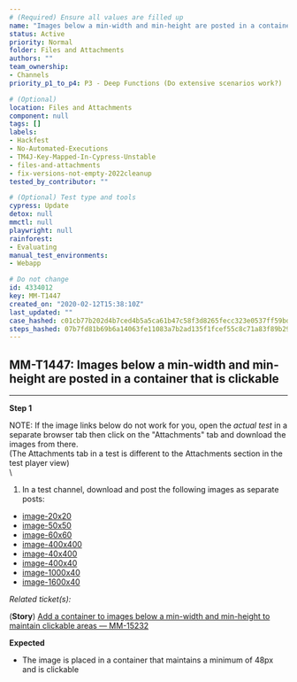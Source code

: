 ```yaml
---
# (Required) Ensure all values are filled up
name: "Images below a min-width and min-height are posted in a container that is clickable"
status: Active
priority: Normal
folder: Files and Attachments
authors: ""
team_ownership:
- Channels
priority_p1_to_p4: P3 - Deep Functions (Do extensive scenarios work?)

# (Optional)
location: Files and Attachments
component: null
tags: []
labels:
- Hackfest
- No-Automated-Executions
- TM4J-Key-Mapped-In-Cypress-Unstable
- files-and-attachments
- fix-versions-not-empty-2022cleanup
tested_by_contributor: ""

# (Optional) Test type and tools
cypress: Update
detox: null
mmctl: null
playwright: null
rainforest:
- Evaluating
manual_test_environments:
- Webapp

# Do not change
id: 4334012
key: MM-T1447
created_on: "2020-02-12T15:38:10Z"
last_updated: ""
case_hashed: c01cb77b202d4b7ced4b5a5ca61b47c58f3d8265fecc323e0537ff59bda5d0a0068a74aa1fa6d111a238f94a4f404207
steps_hashed: 07b7fd81b69b6a14063fe11083a7b2ad135f1fcef55c8c71a83f89b2918fda092601c751302cabfd909fbdaf7aec3e4c
---
```


<!-- (Auto-generated) Based on frontmatter's "key" and "name" -->

## MM-T1447: Images below a min-width and min-height are posted in a container that is clickable

---

**Step 1**

NOTE: If the image links below do not work for you, open the _actual test_ in a separate browser tab then click on the "Attachments" tab and download the images from there.\
(The Attachments tab in a test is different to the Attachments section in the test player view)\
\\

1. In a test channel, download and post the following images as separate posts:

- [image-20x20](https://smartbear-tm4j-prod-us-west-2-attachment.s3.us-west-2.amazonaws.com/tenant/ad722c15-e2a6-3788-82f3-92f99221f446/project/10302/testcase/4334012/9f9a1364-7f7c-4297-83d3-1c08a1786769?response-content-disposition=attachment%3B%20filename%3Dimage-20x20.png&X-Amz-Algorithm=AWS4-HMAC-SHA256&X-Amz-Date=20200817T030516Z&X-Amz-SignedHeaders=host&X-Amz-Expires=86400&X-Amz-Credential=AKIAYZHVO3UWHJQLTPRL%2F20200817%2Fus-west-2%2Fs3%2Faws4_request&X-Amz-Signature=271bc89ac9eca3d3592975146b83a9a4b953a29c20742192db2bc3e6675b32f2)
- [image-50x50](https://smartbear-tm4j-prod-us-west-2-attachment.s3.us-west-2.amazonaws.com/tenant/ad722c15-e2a6-3788-82f3-92f99221f446/project/10302/testcase/4334012/167fcd41-ea7b-40cc-8e96-a839d3b79485?response-content-disposition=attachment%3B%20filename%3Dimage-50x50.png&X-Amz-Algorithm=AWS4-HMAC-SHA256&X-Amz-Date=20200817T030516Z&X-Amz-SignedHeaders=host&X-Amz-Expires=86399&X-Amz-Credential=AKIAYZHVO3UWHJQLTPRL%2F20200817%2Fus-west-2%2Fs3%2Faws4_request&X-Amz-Signature=34473019243c501b2a815da8f29587cd4eb7c56a5ace48f60a332ffe4b816783)
- [image-60x60](https://smartbear-tm4j-prod-us-west-2-attachment.s3.us-west-2.amazonaws.com/tenant/ad722c15-e2a6-3788-82f3-92f99221f446/project/10302/testcase/4334012/c2f6b8ed-8b85-4069-9f6f-360732b6e9d5?response-content-disposition=attachment%3B%20filename%3Dimage-60x60.png&X-Amz-Algorithm=AWS4-HMAC-SHA256&X-Amz-Date=20200817T030516Z&X-Amz-SignedHeaders=host&X-Amz-Expires=86400&X-Amz-Credential=AKIAYZHVO3UWHJQLTPRL%2F20200817%2Fus-west-2%2Fs3%2Faws4_request&X-Amz-Signature=b469c6ea4d4a2830897e18ec812397bc97ccdc9e60e57e84aebcc6e6949ec886)
- [image-400x400](https://smartbear-tm4j-prod-us-west-2-attachment.s3.us-west-2.amazonaws.com/tenant/ad722c15-e2a6-3788-82f3-92f99221f446/project/10302/testcase/4334012/b8c6309c-5a75-45ac-a0d8-e63366257ab0?response-content-disposition=attachment%3B%20filename%3Dimage-400x400.png&X-Amz-Algorithm=AWS4-HMAC-SHA256&X-Amz-Date=20200817T030516Z&X-Amz-SignedHeaders=host&X-Amz-Expires=86400&X-Amz-Credential=AKIAYZHVO3UWHJQLTPRL%2F20200817%2Fus-west-2%2Fs3%2Faws4_request&X-Amz-Signature=1ea27d2d76167db544c67db0b9642cb29d23be1616b8367909cbad560bdd3a2b)
- [image-40x400](https://smartbear-tm4j-prod-us-west-2-attachment.s3.us-west-2.amazonaws.com/tenant/ad722c15-e2a6-3788-82f3-92f99221f446/project/10302/testcase/4334012/ed930a59-b8c5-4825-90af-2e4c1770b519?response-content-disposition=attachment%3B%20filename%3Dimage-40x400.png&X-Amz-Algorithm=AWS4-HMAC-SHA256&X-Amz-Date=20200817T030516Z&X-Amz-SignedHeaders=host&X-Amz-Expires=86400&X-Amz-Credential=AKIAYZHVO3UWHJQLTPRL%2F20200817%2Fus-west-2%2Fs3%2Faws4_request&X-Amz-Signature=b0b6b8f7cc8bdd90edbf12cd07f4aa3474b2b61a76baf7a43afe598a1caaedcb)
- [image-400x40](https://smartbear-tm4j-prod-us-west-2-attachment.s3.us-west-2.amazonaws.com/tenant/ad722c15-e2a6-3788-82f3-92f99221f446/project/10302/testcase/4334012/4afa2563-a1bd-413f-a2f1-2142379310d8?response-content-disposition=attachment%3B%20filename%3Dimage-400x40.png&X-Amz-Algorithm=AWS4-HMAC-SHA256&X-Amz-Date=20200817T030516Z&X-Amz-SignedHeaders=host&X-Amz-Expires=86400&X-Amz-Credential=AKIAYZHVO3UWHJQLTPRL%2F20200817%2Fus-west-2%2Fs3%2Faws4_request&X-Amz-Signature=ba9d4774922c8a162bc59916d378d6aaa843f628e36e74a077c458257118c912)
- [image-1000x40](https://smartbear-tm4j-prod-us-west-2-attachment.s3.us-west-2.amazonaws.com/tenant/ad722c15-e2a6-3788-82f3-92f99221f446/project/10302/testcase/4334012/8c6b8364-0c9b-40ef-a532-b73c5f2c547a?response-content-disposition=attachment%3B%20filename%3Dimage-1000x40.png&X-Amz-Algorithm=AWS4-HMAC-SHA256&X-Amz-Date=20200817T030516Z&X-Amz-SignedHeaders=host&X-Amz-Expires=86400&X-Amz-Credential=AKIAYZHVO3UWHJQLTPRL%2F20200817%2Fus-west-2%2Fs3%2Faws4_request&X-Amz-Signature=6caff109cbb9add39e2e9783dd344fe6ef6ddde58ff0ff0d59d972afa131ee9f)
- [image-1600x40](https://smartbear-tm4j-prod-us-west-2-attachment.s3.us-west-2.amazonaws.com/tenant/ad722c15-e2a6-3788-82f3-92f99221f446/project/10302/testcase/4334012/cc6af02b-4af6-4cf9-bfa2-384e7b614a48?response-content-disposition=attachment%3B%20filename%3Dimage-1600x40.png&X-Amz-Algorithm=AWS4-HMAC-SHA256&X-Amz-Date=20200817T030516Z&X-Amz-SignedHeaders=host&X-Amz-Expires=86400&X-Amz-Credential=AKIAYZHVO3UWHJQLTPRL%2F20200817%2Fus-west-2%2Fs3%2Faws4_request&X-Amz-Signature=f14912268bbd2efc4c7359a72037881ba686cfd77a1e199f18e15064f1afe509)

_Related ticket(s):_

(**Story**) [Add a container to images below a min-width and min-height to maintain clickable areas — MM-15232](https://mattermost.atlassian.net/browse/MM-15232)

**Expected**

- The image is placed in a container that maintains a minimum of 48px and is clickable
